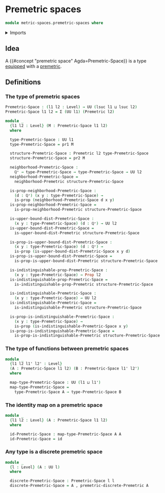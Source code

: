 # Premetric spaces

```agda
module metric-spaces.premetric-spaces where
```

<details><summary>Imports</summary>

```agda
open import elementary-number-theory.positive-rational-numbers

open import foundation.dependent-pair-types
open import foundation.function-types
open import foundation.propositions
open import foundation.universe-levels

open import metric-spaces.discrete-premetric-structures
open import metric-spaces.premetric-structures
open import metric-spaces.triangular-premetric-structures
```

</details>

## Idea

A {{#concept "premetric space" Agda=Premetric-Space}} is a type
[equipped](foundation.structure.md) with a
[premetric](metric-spaces.premetric-structures.md).

## Definitions

### The type of premetric spaces

```agda
Premetric-Space : (l1 l2 : Level) → UU (lsuc l1 ⊔ lsuc l2)
Premetric-Space l1 l2 = Σ (UU l1) (Premetric l2)

module _
  {l1 l2 : Level} (M : Premetric-Space l1 l2)
  where

  type-Premetric-Space : UU l1
  type-Premetric-Space = pr1 M

  structure-Premetric-Space : Premetric l2 type-Premetric-Space
  structure-Premetric-Space = pr2 M

  neighborhood-Premetric-Space :
    ℚ⁺ → type-Premetric-Space → type-Premetric-Space → UU l2
  neighborhood-Premetric-Space =
    neighborhood-Premetric structure-Premetric-Space

  is-prop-neighborhood-Premetric-Space :
    (d : ℚ⁺) (x y : type-Premetric-Space) →
    is-prop (neighborhood-Premetric-Space d x y)
  is-prop-neighborhood-Premetric-Space =
    is-prop-neighborhood-Premetric structure-Premetric-Space

  is-upper-bound-dist-Premetric-Space :
    (x y : type-Premetric-Space) (d : ℚ⁺) → UU l2
  is-upper-bound-dist-Premetric-Space =
    is-upper-bound-dist-Premetric structure-Premetric-Space

  is-prop-is-upper-bound-dist-Premetric-Space :
    (x y : type-Premetric-Space) (d : ℚ⁺) →
    is-prop (is-upper-bound-dist-Premetric-Space x y d)
  is-prop-is-upper-bound-dist-Premetric-Space =
    is-prop-is-upper-bound-dist-Premetric structure-Premetric-Space

  is-indistinguishable-prop-Premetric-Space :
    (x y : type-Premetric-Space) → Prop l2
  is-indistinguishable-prop-Premetric-Space =
    is-indistinguishable-prop-Premetric structure-Premetric-Space

  is-indistinguishable-Premetric-Space :
    (x y : type-Premetric-Space) → UU l2
  is-indistinguishable-Premetric-Space =
    is-indistinguishable-Premetric structure-Premetric-Space

  is-prop-is-indistinguishable-Premetric-Space :
    (x y : type-Premetric-Space) →
    is-prop (is-indistinguishable-Premetric-Space x y)
  is-prop-is-indistinguishable-Premetric-Space =
    is-prop-is-indistinguishable-Premetric structure-Premetric-Space
```

### The type of functions between premetric spaces

```agda
module _
  {l1 l2 l1' l2' : Level}
  (A : Premetric-Space l1 l2) (B : Premetric-Space l1' l2')
  where

  map-type-Premetric-Space : UU (l1 ⊔ l1')
  map-type-Premetric-Space =
    type-Premetric-Space A → type-Premetric-Space B
```

### The identity map on a premetric space

```agda
module _
  {l1 l2 : Level} (A : Premetric-Space l1 l2)
  where

  id-Premetric-Space : map-type-Premetric-Space A A
  id-Premetric-Space = id
```

### Any type is a discrete premetric space

```agda
module _
  {l : Level} (A : UU l)
  where

  discrete-Premetric-Space : Premetric-Space l l
  discrete-Premetric-Space = A , premetric-discrete-Premetric A
```

